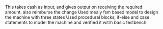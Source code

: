 This takes cash as input, and gives output on receiving the required amount, also reimburse the change
Used mealy fsm based model to design the machine with three states
Used procedural blocks, if-else and case statements to model the machine and verified it witrh basic testbench
